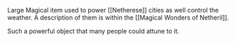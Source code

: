 Large Magical item used to power [[Netherese]] cities as well control the weather. A description of them is within the [[Magical Wonders of Netheril]].

Such a powerful object that many people could attune to it.